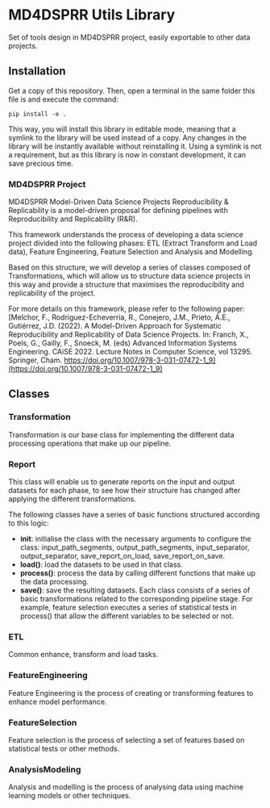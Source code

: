 # MD4DSPRR Utils Library

Set of tools design in MD4DSPRR project, easily exportable to other data projects.

## Installation

Get a copy of this repository. Then, open a terminal in the same folder this file is and execute the command:

```shell
pip install -e .
```

This way, you will install this library in editable mode, meaning that a symlink to the library will be used instead of a copy. Any changes in the library will be instantly available without reinstalling it. Using a symlink is not a requirement, but as this library is now in constant development, it can save precious time.

### MD4DSPRR Project

MD4DSPRR Model-Driven Data Science Projects Reproducibility & Replicability is a model-driven proposal for defining pipelines with Reproducibility and Replicability (R&R). 

This framework understands the process of developing a data science project divided into the following phases: ETL (Extract Transform and Load data), Feature Engineering, Feature Selection and Analysis and Modelling.

Based on this structure, we will develop a series of classes composed of Transformations, which will allow us to structure data science projects in this way and provide a structure that maximises the reproducibility and replicability of the project.

For more details on this framework, please refer to the following paper: [Melchor, F., Rodriguez-Echeverria, R., Conejero, J.M., Prieto, Á.E., Gutiérrez, J.D. (2022). A Model-Driven Approach for Systematic Reproducibility and Replicability of Data Science Projects. In: Franch, X., Poels, G., Gailly, F., Snoeck, M. (eds) Advanced Information Systems Engineering. CAiSE 2022. Lecture Notes in Computer Science, vol 13295. Springer, Cham. https://doi.org/10.1007/978-3-031-07472-1_9](https://doi.org/10.1007/978-3-031-07472-1_9)



## Classes

### Transformation
Transformation is our base class for implementing the different data processing operations that make up our pipeline.

### Report
This class will enable us to generate reports on the input and output datasets for each phase, to see how their structure has changed after applying the different transformations.

The following classes have a series of basic functions structured according to this logic:

- __init__: initialise the class with the necessary arguments to configure the class: input_path_segments, output_path_segments, input_separator, output_separator, save_report_on_load, save_report_on_save.
- __load()__: load the datasets to be used in that class.
- __process()__: process the data by calling different functions that make up the data processing.
- __save()__: save the resulting datasets.
Each class consists of a series of basic transformations related to the corresponding pipeline stage. For example, feature selection executes a series of statistical tests in process() that allow the different variables to be selected or not.

### ETL

Common enhance, transform and load tasks.

### FeatureEngineering

Feature Engineering is the process of creating or transforming features to enhance model performance.

### FeatureSelection

Feature selection is the process of selecting a set of features based on statistical tests or other methods.

### AnalysisModeling

Analysis and modelling is the process of analysing data using machine learning models or other techniques.
